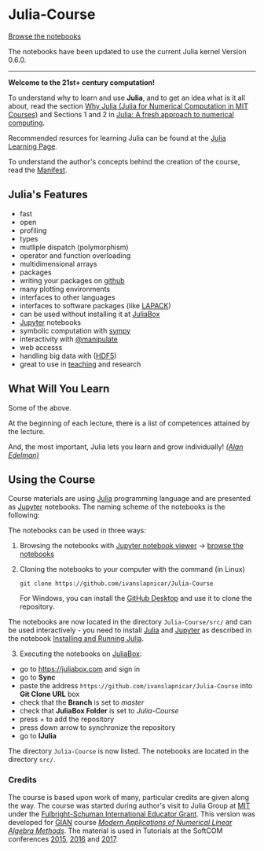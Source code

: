 # Julia-Course

[Browse the notebooks](http://nbviewer.jupyter.org/url/github.com/ivanslapnicar/Julia-Course/tree/master/src/)

The notebooks have been updated to use the current Julia kernel Version 0.6.0.

---

__Welcome to the 21st+  century computation!__

To understand why to learn and use __Julia__, and to get an idea what is
it all about, read the section
[Why Julia (Julia for Numerical Computation in MIT Courses)](https://github.com/stevengj/julia-mit/blob/master/README.md#why-julia)
and Sections 1 and 2 in [Julia: A fresh approach to numerical
computing](http://arxiv.org/pdf/1411.1607v2.pdf).

Recommended resurces for learning Julia can be found at the
[Julia Learning Page](http://julialang.org/learning/).

To understand the author's concepts behind the creation of the course,
read the [Manifest](src/Manifest.md).

## Julia's Features

* fast
* open
* profiling
* types
* mutliple dispatch (polymorphism)
* operator and function overloading
* multidimensional arrays
* packages
* writing your packages on [github](https://github.com)
* many plotting environments
* interfaces to other languages
* interfaces to software packages (like [LAPACK](http://www.netlib.org/lapack))
* can be used without installing it at [JuliaBox](http://juliabox.org)
* [Jupyter](http://jupyter.org) notebooks
* symbolic computation with [sympy](http://sympy.org/en/index.html)
* interactivity with [@manipulate](https://github.com/JuliaLang/Interact.jl)
* web accesss
* handling big data with ([HDF5](http://www.hdfgroup.org/HDF5/))
* great to use in [teaching](http://julialang.org/teaching/) and research

## What Will You Learn

Some of the above.

At the beginning of each lecture, there is a list of competences attained by the lecture.

And, the most important, Julia lets you learn and grow individually! [_(Alan Edelman)_](http://www-math.mit.edu/~edelman/index.php)

## Using the Course

Course materials are using [Julia](http://julialang.org/) programming
language and are presented as [Jupyter](http://jupyter.org/) notebooks.
The naming scheme of the notebooks is the following:

The notebooks can be used in three ways:

1. Browsing the notebooks with
[Jupyter notebook viewer](http://nbviewer.jupyter.org/) ->
[browse the notebooks](http://nbviewer.jupyter.org/url/github.com/ivanslapnicar/Julia-Course/tree/master/src/)

2. Cloning the notebooks to your computer with the command (in Linux)

    `git clone https://github.com/ivanslapnicar/Julia-Course`

    For Windows, you can install the
[GitHub Desktop](https://desktop.github.com/)
and use it to clone the repository.

  The notebooks are now located in the directory `Julia-Course/src/` and
can be used interactively  - you need to install [Julia](http://julialang.org/)
and [Jupyter](http://jupyter.org/) as described in the notebook
[Installing and Running Julia](http://nbviewer.jupyter.org/url/github.com/ivanslapnicar/Julia-Course/tree/master/src/).

3. Executing the notebooks on [JuliaBox](https://juliabox.com/):

  * go to https://juliabox.com and sign in
  * go to __Sync__
  * paste the address `https://github.com/ivanslapnicar/Julia-Course` into
__Git Clone URL__ box
  * check that the __Branch__ is set to _master_
  * check that  __JuliaBox Folder__ is set to _Julia-Course_
  * press _+_ to add the repository
  * press down arrow to synchronize the repository
  * go to  __IJulia__

  The directory `Julia-Course` is now listed. The notebooks are
  located in the directory `src/`.

### Credits

The course is based upon work of many, particular credits are given along the way. The course was started during author's visit to Julia Group at [MIT](http://www.mit./edu) under the [Fulbright-Schuman International Educator Grant](http://www.fulbrightschuman.eu/).
This version was developed for [GIAN](http://www.gian.iitkgp.ac.in/) course [_Modern Applications of Numerical Linear Algebra Methods_](https://github.com/ivanslapnicar/GIAN-NLA-Course). The material is used in Tutorials at the SoftCOM conferences [2015](http://marjan.fesb.hr/SoftCOM/2015/), [2016](http://marjan.fesb.hr/SoftCOM/2016/) and [2017](http://softcom2017.fesb.unist.hr/).
